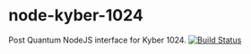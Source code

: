 # node-kyber-1024
Post Quantum NodeJS interface for Kyber 1024.
[![Build Status](https://travis-ci.com/aellison5505/node-kyber-1024.svg?branch=main)](https://travis-ci.com/aellison5505/node-kyber-1024)



